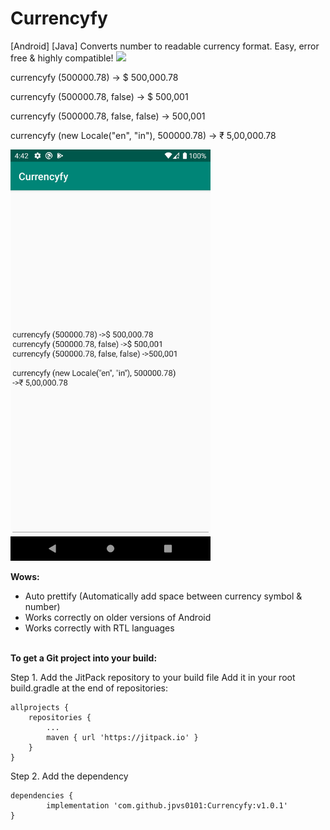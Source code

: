 # Currencyfy
[Android] [Java]   Converts number to readable currency format. Easy, error free &amp; highly compatible!
[![](https://jitpack.io/v/jpvs0101/Currencyfy.svg)](https://jitpack.io/#jpvs0101/Currencyfy)

currencyfy (500000.78) -> $ 500,000.78

currencyfy (500000.78, false) -> $ 500,001

currencyfy (500000.78, false, false) -> 500,001

currencyfy (new Locale("en", "in"), 500000.78) -> ₹ 5,00,000.78

<img src="https://github.com/jpvs0101/Currencyfy/blob/master/Screenshots/Screenshot_01.png" width="320">



<b>Wows:</b>
* Auto prettify (Automatically add space between currency symbol & number)
* Works correctly on older versions of Android
* Works correctly with RTL languages 


<br><b>To get a Git project into your build:</b>

Step 1. Add the JitPack repository to your build file
Add it in your root build.gradle at the end of repositories:

	allprojects {
		repositories {
			...
			maven { url 'https://jitpack.io' }
		}
	}

Step 2. Add the dependency

	dependencies {
	        implementation 'com.github.jpvs0101:Currencyfy:v1.0.1'
	}




